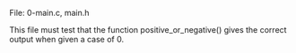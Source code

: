 File: 0-main.c, main.h

This file must test that the function positive_or_negative() gives the correct output when given a case of 0.
